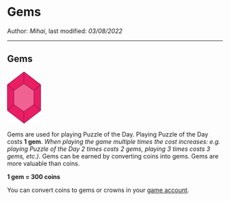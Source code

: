 ﻿# Gems

Author: *Mihai*, last modified: _03/08/2022_

---

## Gems

![Gem](gem.png?h=48)

Gems are used for playing Puzzle of the Day.
Playing Puzzle of the Day costs **1 gem**.
_When playing the game multiple times the cost increases: e.g. playing Puzzle of the Day 2 times costs 2 gems, playing 3 times costs 3 gems, etc.)._
Gems can be earned by converting coins into gems.
Gems are more valuable than coins.

**1 gem = 300 coins**

You can convert coins to gems or crowns in your [game account](https://frenzygames.net/custom/account).